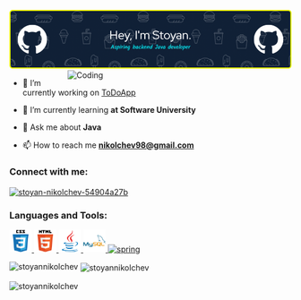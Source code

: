 ![Header](./github-header-image.png)
<img align="right" alt="Coding" width="400" src="https://media3.giphy.com/media/v1.Y2lkPTc5MGI3NjExNGpxemx1c24yeHBkaTl2eW9zb2IwcGI5NHdyYnFramMxcjRmajVjaiZlcD12MV9pbnRlcm5hbF9naWZfYnlfaWQmY3Q9Zw/qgQUggAC3Pfv687qPC/giphy.webp">

- 🔭 I’m currently working on [ToDoApp](https://github.com/StoyanNikolchev/ToDoApp)

- 🌱 I’m currently learning **at Software University**

- 💬 Ask me about **Java**

- 📫 How to reach me **nikolchev98@gmail.com**

<h3 align="left">Connect with me:</h3>
<p align="left">
<a href="https://linkedin.com/in/stoyan-nikolchev-54904a27b" target="blank"><img align="center" src="https://raw.githubusercontent.com/rahuldkjain/github-profile-readme-generator/master/src/images/icons/Social/linked-in-alt.svg" alt="stoyan-nikolchev-54904a27b" height="30" width="40" /></a>
</p>

<h3 align="left">Languages and Tools:</h3>
<p align="left"> <a href="https://www.w3schools.com/css/" target="_blank" rel="noreferrer"> <img src="https://raw.githubusercontent.com/devicons/devicon/master/icons/css3/css3-original-wordmark.svg" alt="css3" width="40" height="40"/> </a> <a href="https://www.w3.org/html/" target="_blank" rel="noreferrer"> <img src="https://raw.githubusercontent.com/devicons/devicon/master/icons/html5/html5-original-wordmark.svg" alt="html5" width="40" height="40"/> </a> <a href="https://www.java.com" target="_blank" rel="noreferrer"> <img src="https://raw.githubusercontent.com/devicons/devicon/master/icons/java/java-original.svg" alt="java" width="40" height="40"/> </a> <a href="https://www.mysql.com/" target="_blank" rel="noreferrer"> <img src="https://raw.githubusercontent.com/devicons/devicon/master/icons/mysql/mysql-original-wordmark.svg" alt="mysql" width="40" height="40"/> </a> <a href="https://spring.io/" target="_blank" rel="noreferrer"> <img src="https://www.vectorlogo.zone/logos/springio/springio-icon.svg" alt="spring" width="40" height="40"/> </a> </p>

<p><img align="left" src="https://github-readme-stats.vercel.app/api/top-langs?username=stoyannikolchev&show_icons=true&locale=en&layout=compact" alt="stoyannikolchev" /></p>

<p>&nbsp;<img align="center" src="https://github-readme-stats.vercel.app/api?username=stoyannikolchev&show_icons=true&locale=en" alt="stoyannikolchev" /></p>

<p><img align="center" src="https://github-readme-streak-stats.herokuapp.com/?user=stoyannikolchev&" alt="stoyannikolchev" /></p>
